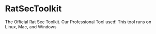 # RatSecToolkit
The Official Rat Sec Toolkit. Our Professional Tool used! This tool runs on Linux, Mac, and Windows
